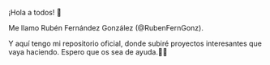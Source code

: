 ¡Hola a todos! 🤟

Me llamo Rubén Fernández González (@RubenFernGonz).

Y aquí tengo mi repositorio oficial, donde subiré proyectos interesantes que vaya haciendo.
Espero que os sea de ayuda.🤞😁

<!--
**RubenFernGonz/RubenFernGonz** is a ✨ _special_ ✨ repository because its `README.md` (this file) appears on your GitHub profile.

Here are some ideas to get you started:

- 🔭 I’m currently working on ...
- 🌱 I’m currently learning ...
- 👯 I’m looking to collaborate on ...
- 🤔 I’m looking for help with ...
- 💬 Ask me about ...
- 📫 How to reach me: ...
- 😄 Pronouns: ...
- ⚡ Fun fact: ...
-->
